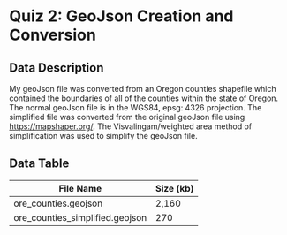 # Quiz 2: GeoJson Creation and Conversion

## Data Description
My geoJson file was converted from an Oregon counties shapefile which contained the boundaries of all of the counties within the state of Oregon. The normal geoJson file is in the WGS84, epsg: 4326 projection. The simplified file was converted from the original geoJson file using https://mapshaper.org/. The Visvalingam/weighted area method of simplification was used to simplify the geoJson file.

## Data Table
| File Name                       | Size (kb) |
|---------------------------------|-----------|
| ore_counties.geojson            | 2,160     |
| ore_counties_simplified.geojson | 270       |
